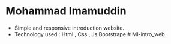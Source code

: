 # Mohammad Imamuddin 
- Simple and responsive introduction website.
 - Technology used  : Html , Css , Js  Bootstrape #   M I - i n t r o _ w e b  
 